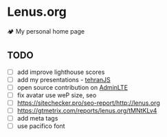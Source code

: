 # Lenus.org

🏕 My personal home page

## TODO

- [ ] add improve lighthouse scores
- [ ] add my presentations - [tehranJS](https://docs.google.com/presentation/d/1Q5606raucoMCK1Voi2GpGDzG6owqXq_NH-937nJREs4/edit#slide=id.g345a01a8dd_0_29)
- [ ] open source contribution on [AdminLTE](https://lenus.org/AdminLTE-RTL/)
- [ ] fix avatar use weP size, seo
- [ ] https://sitechecker.pro/seo-report/http://lenus.org
- [ ] https://gtmetrix.com/reports/lenus.org/tMNtKLv4
- [ ] add meta tags
- [ ] use pacifico font
